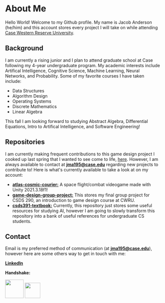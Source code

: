 # About Me

Hello World! Welcome to my Github profile. My name is Jacob Anderson (he/him) and this account stores every project I will take on while attending [Case Western Reserve University](https://case.edu/). 

## Background

I am currently a rising junior and I plan to attend graduate school at Case following my 4-year undergraduate program. My academic interests include Artifical Intelligence, Cognitive Science, Machine Learning, Neural Networks, and Probability. Some of my favorite courses I have taken include:

- Data Structures
- Algorithm Design
- Operating Systems
- Discrete Mathematics
- Linear Algebra

This fall I am looking forward to studying Abstract Algebra, Differential Equations, Intro to Artifical Intelligence, and Software Engineering!

## Repositories

I am currently making frequent contributions to this game design project I cooked up last spring that I wanted to see come to life, [here](https://github.com/jmanderson0119/atlas-cosmic-courier). However, I am always available to contact at **[jma195@case.edu](mailto:jma195@case.edu)** regarding new projects to contribute to! Here is what's currently available to take a look at on my account:

- **[atlas-cosmic-courier:](https://github.com/jmanderson0119/atlas-cosmic-courier)** A space flight/combat videogame made with Unity 2021.3.18f1!
- **[game-design-group-project:](https://github.com/jmanderson0119/game-design-group-project)** This stores my final group project for CSDS 290, an introduction to game design course at CWRU.
- **[csds391-textbook:](https://github.com/jmanderson0119/csds391-textbook)** Currently, this repository just stores some useful resources for studying AI, however I am going to slowly transform this repository into a bank of useful references for undergraduate CS students.

## Contact

Email is my preferred method of communication (at **[jma195@case.edu](mailto:jma195@case.edu)**), however here are some others way to get in touch with me:

**[LinkedIn](https://www.linkedin.com/in/jacob-anderson-swe/)**

**Handshake:**

<img src="https://static.vecteezy.com/system/resources/previews/018/930/587/original/linkedin-logo-linkedin-icon-transparent-free-png.png" style="pointer-events: none;" width="60" height="60"> <img src="https://play-lh.googleusercontent.com/vYE9EZNjWSWt42dWI8EEl98pouRX5dnqBBH21Yc9mZgk92sL3sN64Pib8Xw60_WX-Q=w240-h480-rw" style="pointer-events: none;" width="50" height="50">




